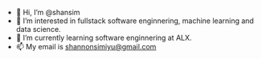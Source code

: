 - 👋 Hi, I’m @shansim
- 👀 I’m interested in fullstack software enginnering, machine learning and data science.
- 🌱 I’m currently learning software enginnering at ALX.
- 📫 My email is shannonsimiyu@gmail.com

<!---
shansim/shansim is a ✨ special ✨ repository because its `README.md` (this file) appears on your GitHub profile.
You can click the Preview link to take a look at your changes.
--->
